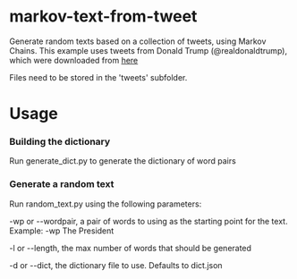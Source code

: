 # markov-text-from-tweet
Generate random texts based on a collection of tweets, using Markov Chains. This example uses tweets from Donald Trump (@realdonaldtrump), which were downloaded from [here](https://github.com/bpb27/trump-tweet-archive/tree/master/data/realdonaldtrump)

Files need to be stored in the 'tweets' subfolder.

# Usage

### Building the dictionary ###
Run generate_dict.py to generate the dictionary of word pairs

### Generate a random text ###
Run random_text.py using the following parameters:

-wp or --wordpair, a pair of words to using as the starting point for the text. Example: -wp The President

-l or --length, the max number of words that should be generated

-d or --dict, the dictionary file to use. Defaults to dict.json

